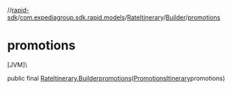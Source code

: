 //[rapid-sdk](../../../../index.md)/[com.expediagroup.sdk.rapid.models](../../index.md)/[RateItinerary](../index.md)/[Builder](index.md)/[promotions](promotions.md)

# promotions

[JVM]\

public final [RateItinerary.Builder](index.md)[promotions](promotions.md)([PromotionsItinerary](../../-promotions-itinerary/index.md)promotions)
